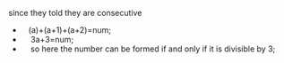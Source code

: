 since they told they are consecutive
*    (a)+(a+1)+(a+2)=num;
*     3a+3=num;
*     so here the number can be formed if and only if it is divisible by 3;